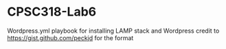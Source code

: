 # CPSC318-Lab6
Wordpress.yml playbook for installing  LAMP stack and Wordpress credit to https://gist.github.com/peckjd for the format

